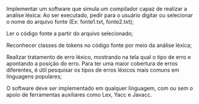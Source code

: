Implementar um software que simula um compilador capaz de realizar a análise léxica: Ao ser executado, pedir para o usuário digitar ou selecionar o nome do arquivo fonte (Ex: 
fonte1.txt, fonte2.txt);

Ler o código fonte a partir do arquivo selecionado;

Reconhecer classes de tokens no código fonte por meio da análise léxica;

Realizar tratamento de erro léxico, mostrando na tela qual o tipo de erro e apontando a posição do erro. Para ter uma maior cobertura de erros diferentes, é útil pesquisar os tipos de erros léxicos mais comuns em linguagens populares;

O software deve ser implementado em qualquer linguagem, com ou sem o apoio de ferramentas auxiliares como Lex, Yacc e Javacc.
